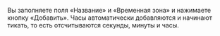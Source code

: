 Вы заполняете поля «Название» и «Временная зона» и нажимаете кнопку «Добавить».
Часы автоматически добавляются и начинают тикать, то есть отсчитываются секунды, минуты и часы.

